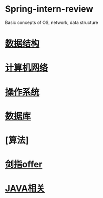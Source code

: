 Spring-intern-review
===
Basic concepts of OS, network, data structure

# [数据结构](https://github.com/birdsdule/Spring-intern-review/blob/master/concepts/Data%20Structure.md)<br>
# [计算机网络](https://github.com/birdsdule/Spring-intern-review/blob/master/concepts/Computer%20Network.md)<br>
# [操作系统](https://github.com/birdsdule/Spring-intern-review/blob/master/concepts/Operating%20System.md)<br>
# [数据库](https://github.com/birdsdule/Spring-intern-review/blob/master/concepts/Database.md)<br>
# [算法]<br>
# [剑指offer](https://github.com/birdsdule/Spring-intern-review/blob/master/concepts/point_offer)<br>
# [JAVA相关](https://github.com/birdsdule/Spring-intern-review/blob/master/concepts/java%20concepts.md)<br>

